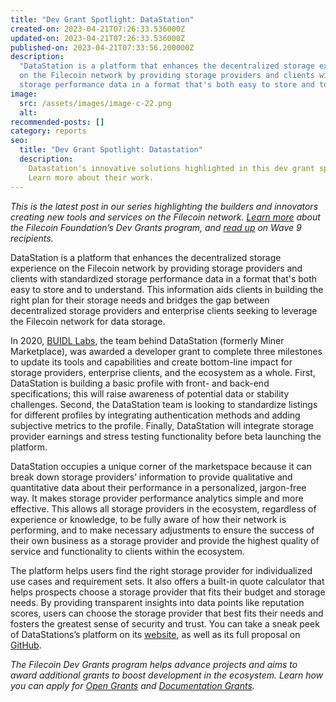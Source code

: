 ```yaml
---
title: "Dev Grant Spotlight: DataStation"
created-on: 2023-04-21T07:26:33.536000Z
updated-on: 2023-04-21T07:26:33.536000Z
published-on: 2023-04-21T07:33:56.200000Z
description:
  "DataStation is a platform that enhances the decentralized storage experience
  on the Filecoin network by providing storage providers and clients with standardized
  storage performance data in a format that's both easy to store and to understand. "
image:
  src: /assets/images/image-c-22.png
  alt:
recommended-posts: []
category: reports
seo:
  title: "Dev Grant Spotlight: Datastation"
  description:
    Datastation's innovative solutions highlighted in this dev grant spotlight.
    Learn more about their work.
---
```


_This is the latest post in our series highlighting the builders and innovators creating new tools and services on the Filecoin network._ [_Learn more_](https://grants.filecoin.io/) _about the Filecoin Foundation’s Dev Grants program, and_ [_read up_](https://filecoinfoundation.medium.com/new-wave-9-developer-grant-recipients-d3f92868ba1f) _on Wave 9 recipients._

DataStation is a platform that enhances the decentralized storage experience on the Filecoin network by providing storage providers and clients with standardized storage performance data in a format that's both easy to store and to understand. This information aids clients in building the right plan for their storage needs and bridges the gap between decentralized storage providers and enterprise clients seeking to leverage the Filecoin network for data storage.

In 2020, [BUIDL Labs](https://buidllabs.io/), the team behind DataStation (formerly Miner Marketplace), was awarded a developer grant to complete three milestones to update its tools and capabilities and create bottom-line impact for storage providers, enterprise clients, and the ecosystem as a whole. First, DataStation is building a basic profile with front- and back-end specifications; this will raise awareness of potential data or stability challenges. Second, the DataStation team is looking to standardize listings for different profiles by integrating authentication methods and adding subjective metrics to the profile. Finally, DataStation will integrate storage provider earnings and stress testing functionality before beta launching the platform.

DataStation occupies a unique corner of the marketspace because it can break down storage providers’ information to provide qualitative and quantitative data about their performance in a personalized, jargon-free way. It makes storage provider performance analytics simple and more effective. This allows all storage providers in the ecosystem, regardless of experience or knowledge, to be fully aware of how their network is performing, and to make necessary adjustments to ensure the success of their own business as a storage provider and provide the highest quality of service and functionality to clients within the ecosystem.

The platform helps users find the right storage provider for individualized use cases and requirement sets. It also offers a built-in quote calculator that helps prospects choose a storage provider that fits their budget and storage needs. By providing transparent insights into data points like reputation scores, users can choose the storage provider that best fits their needs and fosters the greatest sense of security and trust. You can take a sneak peek of DataStations’s platform on its [website](https://medium.com/buidl-labs/datastation-enhancing-the-experience-of-decentralised-storage-on-filecoin-79e8807b854d), as well as its full proposal on [GitHub](https://github.com/filecoin-project/devgrants/blob/8d801d378e4dc7231792f958e7b077a8519452ad/open-grant-proposals/open-miner-marketplace.md).

_The Filecoin Dev Grants program helps advance projects and aims to award additional grants to boost development in the ecosystem. Learn how you can apply for [Open Grants](https://github.com/filecoin-project/devgrants/blob/master/Program%20Resources/Open%20Grants%20README.md) and [Documentation Grants](https://github.com/filecoin-project/devgrants/blob/master/Program%20Resources/Documentation%20Enhancement%20Grants%20README.md)._
